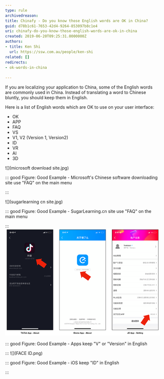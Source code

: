 ```yaml
---
type: rule
archivedreason: 
title: Chinafy - Do you know those English words are OK in China?
guid: d78b1c61-7653-42d4-9264-853097b8c1e4
uri: chinafy-do-you-know-those-english-words-are-ok-in-china
created: 2019-06-20T09:25:31.0000000Z
authors:
- title: Ken Shi
  url: https://ssw.com.au/people/ken-shi
related: []
redirects:
- ok-words-in-china

---
```


If you are localizing your application to China, some of the English words are commonly used in China. Instead of translating a word to Chinese bluntly, you should keep them in English.

<!--endintro-->

Here is a list of English words which are OK to use on your user interface:

* OK
* APP
* FAQ
* VS
* V1, V2 (Version 1, Version2)
* ID
* VR
* AI
* 3D

![](microsoft download site.jpg)

::: good
Figure: Good Example - Microsoft's Chinese software downloading site use "FAQ" on the main menu

:::


![](sugarlearning cn site.jpg)

::: good
Figure: Good Example - SugarLearning.cn site use "FAQ" on the main menu

:::
![](versionok.png)

::: good
Figure: Good Example - Apps keep "V" or "Version" in English

:::
![](FACE ID.png)

::: good
Figure: Good Example - iOS keep "ID" in English

:::
